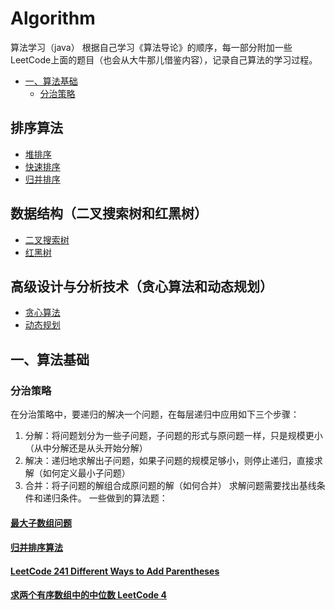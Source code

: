# Algorithm
算法学习（java）
根据自己学习《算法导论》的顺序，每一部分附加一些LeetCode上面的题目（也会从大牛那儿借鉴内容），记录自己算法的学习过程。
* [一、算法基础](#一算法基础)
    * [分治策略](#分治策略)
## 排序算法
* [堆排序](https://github.com/wyjie0/Algorithm/issues/6)
* [快速排序](https://github.com/wyjie0/Algorithm/issues/7)
* [归并排序](https://github.com/wyjie0/Algorithm/issues/3)
## 数据结构（二叉搜索树和红黑树）
* [二叉搜索树](https://github.com/wyjie0/Algorithm/issues/8)
* [红黑树](https://github.com/wyjie0/Algorithm/issues/10)
## 高级设计与分析技术（贪心算法和动态规划）
* [贪心算法](https://github.com/wyjie0/Algorithm/issues/11)
* [动态规划](https://github.com/wyjie0/Algorithm/issues/12)

## 一、算法基础
### 分治策略
在分治策略中，要递归的解决一个问题，在每层递归中应用如下三个步骤：
1. 分解：将问题划分为一些子问题，子问题的形式与原问题一样，只是规模更小（从中分解还是从头开始分解）
2. 解决：递归地求解出子问题，如果子问题的规模足够小，则停止递归，直接求解（如何定义最小子问题）
3. 合并：将子问题的解组合成原问题的解（如何合并）
求解问题需要找出基线条件和递归条件。
一些做到的算法题：
#### [最大子数组问题](https://github.com/wyjie0/Algorithm/issues/2)
#### [归并排序算法](https://github.com/wyjie0/Algorithm/issues/3)
#### [LeetCode 241 Different Ways to Add Parentheses](https://github.com/wyjie0/Algorithm/issues/4)
#### [求两个有序数组中的中位数 LeetCode 4](https://github.com/wyjie0/Algorithm/issues/5)
